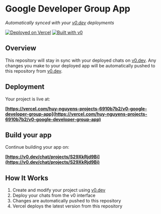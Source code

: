 # Google Developer Group App

*Automatically synced with your [v0.dev](https://v0.dev) deployments*

[![Deployed on Vercel](https://img.shields.io/badge/Deployed%20on-Vercel-black?style=for-the-badge&logo=vercel)](https://vercel.com/huy-nguyens-projects-6910b7b2/v0-google-developer-group-app)
[![Built with v0](https://img.shields.io/badge/Built%20with-v0.dev-black?style=for-the-badge)](https://v0.dev/chat/projects/S29XkRjd9Bi)

## Overview

This repository will stay in sync with your deployed chats on [v0.dev](https://v0.dev).
Any changes you make to your deployed app will be automatically pushed to this repository from [v0.dev](https://v0.dev).

## Deployment

Your project is live at:

**[https://vercel.com/huy-nguyens-projects-6910b7b2/v0-google-developer-group-app](https://vercel.com/huy-nguyens-projects-6910b7b2/v0-google-developer-group-app)**

## Build your app

Continue building your app on:

**[https://v0.dev/chat/projects/S29XkRjd9Bi](https://v0.dev/chat/projects/S29XkRjd9Bi)**

## How It Works

1. Create and modify your project using [v0.dev](https://v0.dev)
2. Deploy your chats from the v0 interface
3. Changes are automatically pushed to this repository
4. Vercel deploys the latest version from this repository
